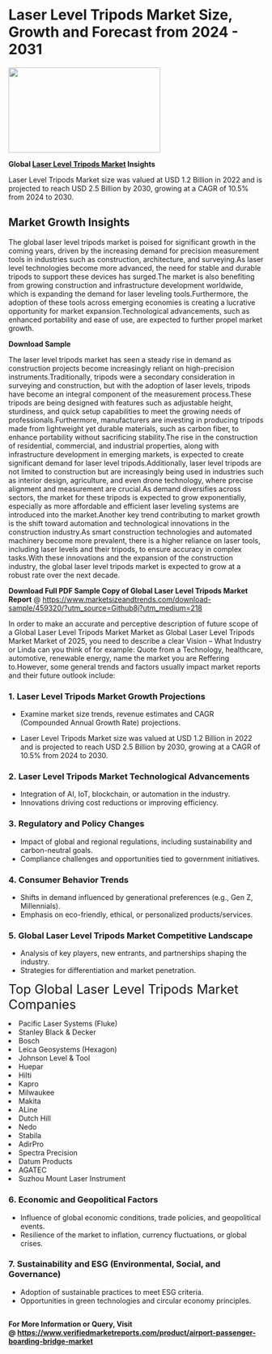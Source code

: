 <H1>Laser Level Tripods Market Size, Growth and Forecast from 2024 - 2031</H1><img class="aligncenter size-medium wp-image-584254" src="https://thirdeyenews.in/wp-content/uploads/2024/09/Global-Market-Research-300x168.jpeg" alt="" width="300" height="168" /><p><strong>Global&nbsp;<a href="https://www.marketsizeandtrends.com/download-sample/459320/?utm_source=Github8j?utm_medium=218">Laser Level Tripods Market</a> Insights</strong></p><p>Laser Level Tripods Market size was valued at USD 1.2 Billion in 2022 and is projected to reach USD 2.5 Billion by 2030, growing at a CAGR of 10.5% from 2024 to 2030.</p><p><h2>Market Growth Insights</h2> <p>The global laser level tripods market is poised for significant growth in the coming years, driven by the increasing demand for precision measurement tools in industries such as construction, architecture, and surveying.As laser level technologies become more advanced, the need for stable and durable tripods to support these devices has surged.The market is also benefiting from growing construction and infrastructure development worldwide, which is expanding the demand for laser leveling tools.Furthermore, the adoption of these tools across emerging economies is creating a lucrative opportunity for market expansion.Technological advancements, such as enhanced portability and ease of use, are expected to further propel market growth.</p> <p><strong>Download Sample</strong></p> <p>The laser level tripods market has seen a steady rise in demand as construction projects become increasingly reliant on high-precision instruments.Traditionally, tripods were a secondary consideration in surveying and construction, but with the adoption of laser levels, tripods have become an integral component of the measurement process.These tripods are being designed with features such as adjustable height, sturdiness, and quick setup capabilities to meet the growing needs of professionals.Furthermore, manufacturers are investing in producing tripods made from lightweight yet durable materials, such as carbon fiber, to enhance portability without sacrificing stability.The rise in the construction of residential, commercial, and industrial properties, along with infrastructure development in emerging markets, is expected to create significant demand for laser level tripods.Additionally, laser level tripods are not limited to construction but are increasingly being used in industries such as interior design, agriculture, and even drone technology, where precise alignment and measurement are crucial.As demand diversifies across sectors, the market for these tripods is expected to grow exponentially, especially as more affordable and efficient laser leveling systems are introduced into the market.Another key trend contributing to market growth is the shift toward automation and technological innovations in the construction industry.As smart construction technologies and automated machinery become more prevalent, there is a higher reliance on laser tools, including laser levels and their tripods, to ensure accuracy in complex tasks.With these innovations and the expansion of the construction industry, the global laser level tripods market is expected to grow at a robust rate over the next decade.</p> <p><span class=""><strong>Download Full PDF Sample Copy of Global Laser Level Tripods Market Report</strong> @ <a href="https://www.marketsizeandtrends.com/download-sample/459320/?utm_source=Github8j?utm_medium=218" target="_blank">https://www.marketsizeandtrends.com/download-sample/459320/?utm_source=Github8j?utm_medium=218</a></span></p><p>In order to make an accurate and perceptive description of future scope of a Global&nbsp;Laser Level Tripods Market Market as Global&nbsp;Laser Level Tripods Market Market of 2025, you need to describe a clear Vision &ndash; What Industry or Linda can you think of for example: Quote from a Technology, healthcare, automotive, renewable energy, name the market you are Reffering to.However, some general trends and factors usually impact market reports and their future outlook include:</p><h3>1.&nbsp;<strong>Laser Level Tripods Market Growth Projections</strong></h3><ul><li>Examine market size trends, revenue estimates and CAGR (Compounded Annual Growth Rate) projections.</li><li><p>Laser Level Tripods Market size was valued at USD 1.2 Billion in 2022 and is projected to reach USD 2.5 Billion by 2030, growing at a CAGR of 10.5% from 2024 to 2030.</p></li></ul><h3>2.&nbsp;<strong>Laser Level Tripods Market Technological Advancements</strong></h3><ul><li>Integration of AI, IoT, blockchain, or automation in the industry.</li><li>Innovations driving cost reductions or improving efficiency.</li></ul><h3>3.&nbsp;<strong>Regulatory and Policy Changes</strong></h3><ul><li>Impact of global and regional regulations, including sustainability and carbon-neutral goals.</li><li>Compliance challenges and opportunities tied to government initiatives.</li></ul><h3>4.&nbsp;<strong>Consumer Behavior Trends</strong></h3><ul><li>Shifts in demand influenced by generational preferences (e.g., Gen Z, Millennials).</li><li>Emphasis on eco-friendly, ethical, or personalized products/services.</li></ul><h3>5.&nbsp;<strong>Global Laser Level Tripods Market Competitive Landscape</strong></h3><ul><li>Analysis of key players, new entrants, and partnerships shaping the industry.</li><li>Strategies for differentiation and market penetration.</li></ul><p data-pm-slice="1 1 []"><span style="color: inherit; font-family: inherit; font-size: 25px;">Top Global Laser Level Tripods Market Companies</span></p><div class="" data-test-id=""><p><li>Pacific Laser Systems (Fluke)</li><li> Stanley Black & Decker</li><li> Bosch</li><li> Leica Geosystems (Hexagon)</li><li> Johnson Level & Tool</li><li> Huepar</li><li> Hilti</li><li> Kapro</li><li> Milwaukee</li><li> Makita</li><li> ALine</li><li> Dutch Hill</li><li> Nedo</li><li> Stabila</li><li> AdirPro</li><li> Spectra Precision</li><li> Datum Products</li><li> AGATEC</li><li> Suzhou Mount Laser Instrument</li></p></div><h3>6.&nbsp;<strong>Economic and Geopolitical Factors</strong></h3><ul><li>Influence of global economic conditions, trade policies, and geopolitical events.</li><li>Resilience of the market to inflation, currency fluctuations, or global crises.</li></ul><h3>7.&nbsp;<strong>Sustainability and ESG (Environmental, Social, and Governance)</strong></h3><ul><li>Adoption of sustainable practices to meet ESG criteria.</li><li>Opportunities in green technologies and circular economy principles.</li></ul><h2><strong style="font-size: 14px;">For More Information or Query, Visit @&nbsp;</strong><a style="background-color: #ffffff; font-size: 14px;" href="https://www.marketsizeandtrends.com/report/laser-level-tripods-market/" target="_blank">https://www.verifiedmarketreports.com/product/airport-passenger-boarding-bridge-market</a></h2>
